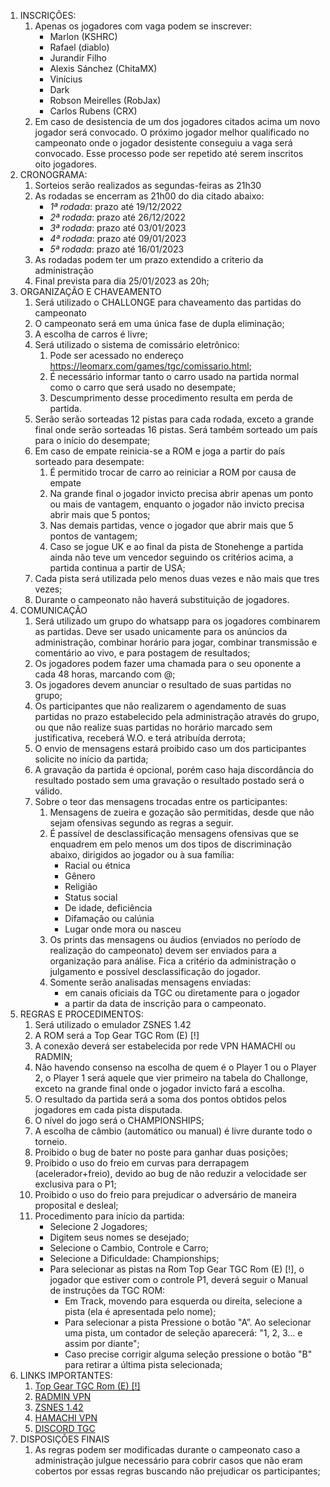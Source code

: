 1. INSCRIÇÕES:
    1. Apenas os jogadores com vaga podem se inscrever:
        - Marlon (KSHRC)
        - Rafael (diablo)
        - Jurandir Filho
        - Alexis Sánchez (ChitaMX)
        - Vinícius
        - Dark
        - Robson Meirelles (RobJax)
        - Carlos Rubens (CRX)
    1. Em caso de desistencia de um dos jogadores citados acima um novo jogador será convocado. O próximo jogador melhor qualificado no campeonato onde o jogador desistente conseguiu a vaga será convocado. Esse processo pode ser repetido até serem inscritos oito jogadores.
1. CRONOGRAMA:
    1. Sorteios serão realizados as segundas-feiras as 21h30
    1. As rodadas se encerram as 21h00 do dia citado abaixo:
        - *1ª rodada*: prazo até 19/12/2022 
        - *2ª rodada*: prazo até 26/12/2022 
        - *3ª rodada*: prazo até 03/01/2023 
        - *4ª rodada*: prazo até 09/01/2023 
        - *5ª rodada*: prazo até 16/01/2023 
    1. As rodadas podem ter um prazo extendido a criterio da administração
    1. Final prevista para dia 25/01/2023 as 20h;
1. ORGANIZAÇÃO E CHAVEAMENTO
    1. Será utilizado o CHALLONGE para chaveamento das partidas do campeonato
    1. O campeonato será em uma única fase de dupla eliminação;
    1. A escolha de carros é livre;
    1. Será utilizado o sistema de comissário eletrônico:
        1. Pode ser acessado no endereço https://leomarx.com/games/tgc/comissario.html;
        1. É necessário informar tanto o carro usado na partida normal como o carro que será usado no desempate;
        1. Descumprimento desse procedimento resulta em perda de partida.
    1. Serão serão sorteadas 12 pistas para cada rodada, exceto a grande final onde serão sorteadas 16 pistas. Será também sorteado um país para o início do desempate;
    1. Em caso de empate reinicia-se a ROM e joga a partir do país sorteado para desempate:
        1. É permitido trocar de carro ao reiniciar a ROM por causa de empate
        1. Na grande final o jogador invicto precisa abrir apenas um ponto ou mais de vantagem, enquanto o jogador não invicto precisa abrir mais que 5 pontos;
        1. Nas demais partidas, vence o jogador que abrir mais que 5 pontos de vantagem;
        1. Caso se jogue UK e ao final da pista de Stonehenge a partida ainda não teve um vencedor seguindo os critérios acima, a partida continua a partir de USA;
    1. Cada pista será utilizada pelo menos duas vezes e não mais que tres vezes;
    1. Durante o campeonato não haverá substituição de jogadores.
1. COMUNICAÇÂO
    1. Será utilizado um grupo do whatsapp para os jogadores combinarem as partidas. Deve ser usado unicamente para os anúncios da administração, combinar horário para jogar, combinar transmissão e comentário ao vivo, e para postagem de resultados;
    1. Os jogadores podem fazer uma chamada para o seu oponente a cada 48 horas, marcando com @;
    1. Os jogadores devem anunciar o resultado de suas partidas no grupo;
    1. Os participantes que não realizarem o agendamento de suas partidas no prazo estabelecido pela administração através do grupo, ou que não realize suas partidas no horário marcado sem justificativa, receberá W.O. e terá atribuída derrota;
    1. O envio de mensagens estará proibido caso um dos participantes solicite no início da partida;
    1. A gravação da partida é opcional, porém caso haja discordância do resultado postado sem uma gravação o resultado postado será o válido.
    1. Sobre o teor das mensagens trocadas entre os participantes:
        1. Mensagens de zueira e gozação são permitidas, desde que não sejam ofensivas segundo as regras a seguir.
        1. É passível de desclassificação mensagens ofensivas que se enquadrem em pelo menos um dos tipos de discriminação abaixo, dirigidos ao jogador ou à sua família:
            - Racial ou étnica
            - Gênero
            - Religião
            - Status social
            - De idade, deficiência
            - Difamação ou calúnia
            - Lugar onde mora ou nasceu
        1. Os prints das mensagens ou áudios (enviados no período de realização do campeonato) devem ser enviados para a organização para análise. Fica a critério da administração o julgamento e possível desclassificação do jogador.
        1. Somente serão analisadas mensagens enviadas:
            - em canais oficiais da TGC ou diretamente para o jogador
            - a partir da data de inscrição para o campeonato.
1. REGRAS E PROCEDIMENTOS:
    1. Será utilizado o emulador ZSNES 1.42
    1. A ROM será a Top Gear TGC Rom (E) [!]
    1. A conexão deverá ser estabelecida por rede VPN HAMACHI ou RADMIN;
    1. Não havendo consenso na escolha de quem é o Player 1 ou o Player 2, o Player 1 será aquele que vier primeiro na tabela do Challonge, exceto na grande final onde o jogador invicto fará a escolha.
    1. O resultado da partida será a soma dos pontos obtidos pelos jogadores em cada pista disputada.  
    1. O nível do jogo será o CHAMPIONSHIPS;
    1. A escolha de câmbio (automático ou manual) é livre durante todo o torneio.
    1. Proibido o bug de bater no poste para ganhar duas posições;
    1. Proibido o uso do freio em curvas para derrapagem (acelerador+freio), devido ao bug de não reduzir a velocidade ser exclusiva para o P1;
    1. Proibido o uso do freio para prejudicar o adversário de maneira proposital e desleal;
    1. Procedimento para início da partida:
        - Selecione 2 Jogadores;
        - Digitem seus nomes se desejado;
        - Selecione o Cambio, Controle e Carro;
        - Selecione a Dificuldade: Championships;
        - Para selecionar as pistas na Rom Top Gear TGC Rom (E) [!], o jogador que estiver com o controle P1, deverá seguir o Manual de instruções da TGC ROM:
            - Em Track, movendo para esquerda ou direita, selecione a pista (ela é apresentada pelo nome);
            - Para selecionar a pista Pressione o botão "A”. Ao selecionar uma pista, um contador de seleção aparecerá: "1, 2, 3... e assim por diante";
            - Caso precise corrigir alguma seleção pressione o botão "B" para retirar a última pista selecionada;
1. LINKS IMPORTANTES:
    1. [Top Gear TGC Rom (E) [!]](https://www.facebook.com/groups/topgearchampionships/permalink/2435336390067640/)
    1. [RADMIN VPN](https://www.radmin-vpn.com/)
    1. [ZSNES 1.42](http://prdownloads.sourceforge.net/zsnes/zsnesw142.zip)
    1. [HAMACHI VPN](https://www.facebook.com/groups/topgearchampionships/permalink/2459236631010949)
    1. [DISCORD TGC](https://discord.gg/4gS5JBBp)
1. DISPOSIÇÕES FINAIS
    1. As regras podem ser modificadas durante o campeonato caso a administração julgue necessário para cobrir casos que não eram cobertos por essas regras buscando não prejudicar os participantes;
